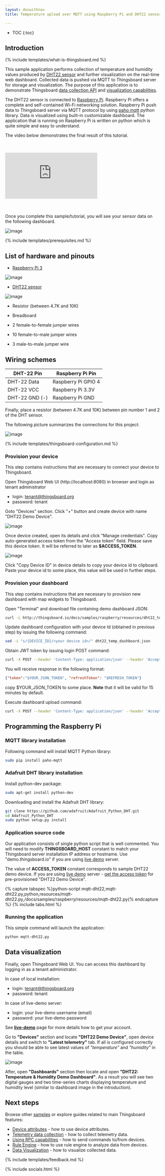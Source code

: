 ```yaml
---
layout: docwithnav
title: Temperature upload over MQTT using Raspberry Pi and DHT22 sensor

---
```


* TOC
{:toc}

## Introduction
{% include templates/what-is-thingsboard.md %}

This sample application performs collection of temperature and humidity values produced by [DHT22 sensor](https://www.adafruit.com/product/385) and further visualization on the real-time web dashboard.
Collected data is pushed via MQTT to Thingsboard server for storage and visualization.
The purpose of this application is to demonstrate Thingsboard [data collection API](/docs/user-guide/telemetry/) and [visualization capabilities](/docs/user-guide/visualization/).

The DHT22 sensor is connected to [Raspberry Pi](https://en.wikipedia.org/wiki/Raspberry_Pi).
Raspberry Pi offers a complete and self-contained Wi-Fi networking solution.
Raspberry Pi push data to Thingsboard server via MQTT protocol by using [paho mqtt](https://eclipse.org/paho/clients/python/) python library.
Data is visualized using built-in customizable dashboard. 
The application that is running on Raspberry Pi is written on python which is quite simple and easy to understand.

The video below demonstrates the final result of this tutorial.

<br/>
<br/>
<div id="video">  
    <div id="video_wrapper">
        <iframe src="https://www.youtube.com/embed/-26bxb90tt0" frameborder="0" allowfullscreen></iframe>
    </div>
</div>
<br/>
<br/>

Once you complete this sample/tutorial, you will see your sensor data on the following dashboard.

![image](/images/samples/esp8266/temperature/dashboard.gif)

{% include templates/prerequisites.md %}

## List of hardware and pinouts

 - [Raspberry Pi 3](https://www.aliexpress.com/item/Raspberry-Pi-Model-B-Featuring-the-ARM1176JZF-S-Running-at-700MHz-with-512MB-of-RAM-version/2008093537.html?spm=2114.01010208.3.186.mgDFUO&ws_ab_test=searchweb0_0,searchweb201602_2_10065_10068_10000009_10084_10083_10080_10082_10081_10060_10062_10056_503_10055_10054_10059_10099_10078_501_10079_426_10103_10073_10102_10096_10052_10053_10108_10050_10107_10051_10106,searchweb201603_3,afswitch_3&btsid=2b2a0772-e248-4fa1-a79c-941b5c410deb)

  ![image](/images/samples/raspberry/RaspberryPi3.jpg)

 - [DHT22 sensor](https://www.aliexpress.com/item/1pcs-DHT22-digital-temperature-and-humidity-sensor-Temperature-and-humidity-module-AM2302-replace-SHT11-SHT15/32316036161.html?spm=2114.03010208.3.49.aZvfaG&ws_ab_test=searchweb0_0,searchweb201602_2_10065_10068_10084_10083_10080_10082_10081_10060_10061_10062_10056_10055_10054_10059_10099_10078_10079_10093_426_10073_10103_10102_10096_10052_10050_10051,searchweb201603_6&btsid=28d9ee9a-283a-4e97-af7b-a7e530490916)

  ![image](/images/samples/arduino/temperature/dht22-pinout.png)

 - Resistor (between 4.7K and 10K)
  
 - Breadboard 
  
 - 2 female-to-female jumper wires
 
 - 10 female-to-male jumper wires
 
 - 3 male-to-male jumper wire  
 
## Wiring schemes

DHT-22 Pin|Raspberry Pi Pin
-----------|-----------
DHT-22 Data|Raspberry Pi GPIO 4
DHT-22 VCC |Raspberry Pi 3.3V
DHT-22 GND (-)|Raspberry Pi GND

Finally, place a resistor (between 4.7K and 10K) between pin number 1 and 2 of the DHT sensor.

The following picture summarizes the connections for this project:

![image](/images/samples/raspberry/temperature/schema.png)
 
{% include templates/thingsboard-configuration.md %}

### Provision your device

This step contains instructions that are necessary to connect your device to Thingsboard.

Open Thingsboard Web UI (http://localhost:8080) in browser and login as tenant administrator

 - login: tenant@thingsboard.org
 - password: tenant
 
Goto "Devices" section. Click "+" button and create device with name "DHT22 Demo Device". 

![image](/images/samples/raspberry/temperature/device.png)

Once device created, open its details and click "Manage credentials".
Copy auto-generated access token from the "Access token" field. Please save this device token. It will be referred to later as **$ACCESS_TOKEN**.

![image](/images/samples/raspberry/temperature/credentials.png)


Click "Copy Device ID" in device details to copy your device id to clipboard.
Paste your device id to some place, this value will be used in further steps.

### Provision your dashboard

This step contains instructions that are necessary to provision new dashboard with map widgets to Thingsboard.

Open "Terminal" and download file containing demo dashboard JSON:

```bash
curl -L http://thingsboard.io/docs/samples/raspberry/resources/dht22_temp_dashboard.json > dht22_temp_dashboard.json
```

Update dashboard configuration with your device Id (obtained in previous step) by issuing the following command:

```bash
sed -i "s/{DEVICE_ID}/<your device id>/" dht22_temp_dashboard.json
```

Obtain JWT token by issuing login POST command:

```bash
curl -X POST --header 'Content-Type: application/json' --header 'Accept: application/json' -d '{"username":"tenant@thingsboard.org", "password":"tenant"}' 'http://localhost:8080/api/auth/login'
```

You will receive response in the following format:

```json
{"token":"$YOUR_JSON_TOKEN", "refreshToken": "$REFRESH_TOKEN"}
```

copy $YOUR_JSON_TOKEN to some place. **Note** that it will be valid for 15 minutes by default.

Execute dashboard upload command:

```bash
curl -X POST --header 'Content-Type: application/json' --header 'Accept: application/json' --header 'X-Authorization: Bearer $YOUR_JSON_TOKEN' -d "@dht22_temp_dashboard.json" 'http://localhost:8080/api/dashboard'
```

## Programming the Raspberry Pi

### MQTT library installation

Following command will install MQTT Python library:

```bash
sudo pip install paho-mqtt
```

### Adafruit DHT library installation

Install python-dev package:

```bash
sudo apt-get install python-dev
```

Downloading and install the Adafruit DHT library:

```bash
git clone https://github.com/adafruit/Adafruit_Python_DHT.git
cd Adafruit_Python_DHT
sudo python setup.py install
```

### Application source code

Our application consists of single python script that is well commented. 
You will need to modify **THINGSBOARD_HOST** constant to match your Thingsboard server installation IP address or hostname. 
Use "demo.thingsboard.io" if you are using [live demo](http://demo.thingsboard.io/) server.

The value of **ACCESS_TOKEN** constant corresponds to sample DHT22 demo device.
If you are using [live demo](http://demo.thingsboard.io/) server - [get the access token](/docs/user-guide/ui/devices/#manage-device-credentials) for pre-provisioned "DHT22 Demo Device".

{% capture tabspec %}python-script
mqtt-dht22,mqtt-dht22.py,python,resources/mqtt-dht22.py,/docs/samples/raspberry/resources/mqtt-dht22.py{% endcapture %}
{% include tabs.html %}

### Running the application

This simple command will launch the application:

```bash
python mqtt-dht22.py
```

## Data visualization

Finally, open Thingsboard Web UI. You can access this dashboard by logging in as a tenant administrator.

In case of local installation:
 
 - login: tenant@thingsboard.org
 - password: tenant

In case of live-demo server:
 
 - login: your live-demo username (email)
 - password: your live-demo password
 
See **[live-demo](/docs/user-guide/live-demo/)** page for more details how to get your account.
  
Go to **"Devices"** section and locate **"DHT22 Demo Device"**, open device details and switch to **"Latest telemetry"** tab. 
If all is configured correctly you should be able to see latest values of *"temperature"* and *"humidity"* in the table.

![image](/images/samples/raspberry/temperature/attributes.png)

After, open **"Dashboards"** section then locate and open **"DHT22: Temperature & Humidity Demo Dashboard"**. 
As a result you will see two digital gauges and two time-series charts displaying temperature and humidity level (similar to dashboard image in the introduction).

## Next steps

Browse other [samples](/docs/samples) or explore guides related to main Thingsboard features:

 - [Device attributes](/docs/user-guide/attributes/) - how to use device attributes.
 - [Telemetry data collection](/docs/user-guide/telemetry/) - how to collect telemetry data.
 - [Using RPC capabilities](/docs/user-guide/rpc/) - how to send commands to/from devices.
 - [Rule Engine](/docs/user-guide/rule-engine/) - how to use rule engine to analyze data from devices.
 - [Data Visualization](/docs/user-guide/visualization/) - how to visualize collected data.

{% include templates/feedback.md %}
 
{% include socials.html %}
